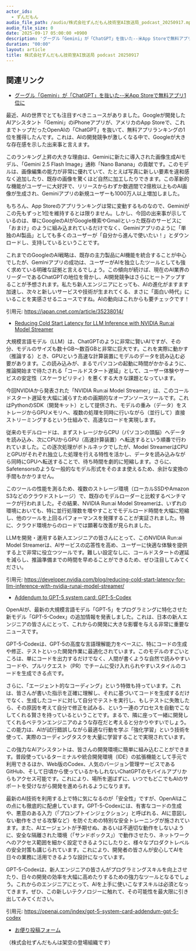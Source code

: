 ```yaml
---
actor_ids:
  - ずんだもん
audio_file_path: /audio/株式会社ずんだもん技術室AI放送局_podcast_20250917.mp3
audio_file_size: 0
date: 2025-09-17 05:00:00 +0900
description: 'グーグル「Gemini」が「ChatGPT」を抜いた--米App Storeで無料アプリ1位に、Reducing Cold Start Latency for LLM Inference with NVIDIA Run:ai Model Streamer、Addendum to GPT-5 system card: GPT-5-Codex'
duration: "00:00"
layout: article
title: 株式会社ずんだもん技術室AI放送局 podcast 20250917
---
```


## 関連リンク


- [グーグル「Gemini」が「ChatGPT」を抜いた--米App Storeで無料アプリ1位に](https://japan.cnet.com/article/35238014/)  


最近、AIの世界でとても注目すべきニュースがありました。Googleが開発したAIアシスタント「Gemini」のiPhoneアプリが、アメリカのApp Storeで、これまでトップだったOpenAIの「ChatGPT」を抜いて、無料アプリランキングの1位を獲得したんです。これは、AIの開発競争が激しくなる中で、Googleが大きな存在感を示した出来事と言えます。

このランキング上昇の大きな理由は、Geminiに新たに導入された画像生成AIモデル、「Gemini 2.5 Flash Image」通称「Nano Banana」の貢献です。このモデルは、画像編集の能力が非常に優れていて、たとえば写真に新しい要素を違和感なく追加したり、既存の画像を驚くほど自然に加工したりできます。この革新的な機能がユーザーに大好評で、リリースからわずか数週間で2億枚以上ものAI画像が生成され、Geminiアプリの新規ユーザーも1000万人以上増加しました。

もちろん、App Storeのアプリランキングは常に変動するものなので、Geminiがこの先もずっと1位を維持するとは限りません。しかし、今回の出来事が示しているのは、単にGoogleのAIがGoogle検索やGmailといった既存のサービスに「おまけ」のように組み込まれているだけでなく、Geminiアプリのように「単独のAI製品」としても多くのユーザーが「自分から進んで使いたい！」とダウンロードし、支持しているということです。

これまでのGoogleのAI戦略は、既存の主力製品にAI機能を統合することが中心でしたが、Geminiアプリの成功は、ユーザーがAIを独立したツールとしても強く求めている明確な証拠と言えるでしょう。この傾向が続けば、現在のAI業界のリーダーであるChatGPTの地位を脅かし、AI開発競争はさらにヒートアップすることが予想されます。私たち新人エンジニアにとっても、AIの進化がますます加速し、次々と新しいサービスや技術が生まれてくる、まさに「面白い時代」にいることを実感させるニュースですね。AIの動向はこれからも要チェックです！

引用元: https://japan.cnet.com/article/35238014/


- [Reducing Cold Start Latency for LLM Inference with NVIDIA Run:ai Model Streamer](https://developer.nvidia.com/blog/reducing-cold-start-latency-for-llm-inference-with-nvidia-runai-model-streamer/)  


大規模言語モデル（LLM）は、ChatGPTのように非常に賢いAIですが、その分、モデルのサイズも数十GB～数百GBと非常に巨大です。これを実際に動かす（推論する）とき、GPUという高速な計算装置にモデルのデータを読み込む必要があります。この読み込みが、まるでパソコンの起動に時間がかかるように、推論開始まで待たされる「コールドスタート遅延」として、ユーザー体験やサービスの安定性（スケーラビリティ）を悪くする大きな課題となっています。

今回NVIDIAから発表された「NVIDIA Run:ai Model Streamer」は、このコールドスタート遅延を大幅に減らすための画期的なオープンソースツールです。これはPythonのSDK（開発キット）として提供され、モデルの重み（データ）をストレージからGPUメモリへ、複数の処理を同時に行いながら（並行して）直接ストリーミングするという仕組みで、高速なロードを実現します。

従来のモデルロードは、まずストレージからCPU（パソコンの頭脳）へデータを読み込み、次にCPUからGPU（高速計算装置）へ転送するという順番で行われていました。この逐次処理がボトルネックでしたが、Model StreamerはCPUとGPUがそれぞれ独立した処理を行える特性を活かし、データを読み込みながら同時にGPUへ転送することで、待ち時間を劇的に短縮します。さらに、Safetensorsのような一般的なモデル形式をそのまま使えるため、余計な変換の手間もかかりません。

このツールの性能を測るため、複数のストレージ環境（ローカルSSDやAmazon S3などのクラウドストレージ）で、既存のモデルローダーと比較するベンチマークが行われました。その結果、NVIDIA Run:ai Model Streamerは、いずれの環境においても、特に並行処理数を増やすことでモデルロード時間を大幅に短縮し、他のツールを上回るパフォーマンスを発揮することが実証されました。特に、クラウド環境からのロードでは顕著な改善が見られました。

LLMを開発・運用する新人エンジニアの皆さんにとって、このNVIDIA Run:ai Model Streamerは、AIサービスの応答性を高め、ユーザーに快適な体験を提供する上で非常に役立つツールです。難しい設定なしに、コールドスタートの遅延を減らし、推論準備までの時間を早めることができるため、ぜひ注目してみてください。

引用元: https://developer.nvidia.com/blog/reducing-cold-start-latency-for-llm-inference-with-nvidia-runai-model-streamer/


- [Addendum to GPT-5 system card: GPT-5-Codex](https://openai.com/index/gpt-5-system-card-addendum-gpt-5-codex)  


OpenAIが、最新の大規模言語モデル「GPT-5」をプログラミングに特化させた新モデル「GPT-5-Codex」の追加情報を発表しました。これは、日本の新人エンジニアの皆さんにとって、これからの開発に大きな影響を与える非常に重要なニュースです。

GPT-5-Codexは、GPT-5の高度な言語理解能力をベースに、特にコードの生成や修正、テストといった開発作業に最適化されています。このモデルのすごいところは、単にコードを出力するだけでなく、人間が書くような自然で読みやすいコードや、プルリクエスト（PR）でチームに受け入れられやすいスタイルのコードを生成できる点です。

さらに、「エージェント的なコーディング」という特徴も持っています。これは、皆さんが書いた指示を正確に理解し、それに基づいてコードを生成するだけでなく、生成したコードに対して自分でテストを実行し、もしテストに失敗したら、その原因を考えて自分で修正を試みる、という一連のプロセスを自動でこなしてくれる賢さを持っているということです。まるで、隣に座って一緒に開発してくれるベテランエンジニアのような存在だと考えると分かりやすいでしょう。この能力は、AIが試行錯誤しながら最適な行動を学ぶ「強化学習」という技術を使って、実際のコーディングタスクを大量に学習することで実現されています。

この強力なAIアシスタントは、皆さんの開発環境に簡単に組み込むことができます。普段使っているターミナルや統合開発環境（IDE）の拡張機能として手元で利用できるほか、Web版のCodex、人気のバージョン管理サービスであるGitHub、そして日頃から使っているかもしれないChatGPTのモバイルアプリからもアクセス可能です。これにより、場所を選ばずに、いつでもどこでもAIのサポートを受けながら開発を進められるようになります。

最新のAI技術を利用する上で特に気になるのが「安全性」ですが、OpenAIはこの点にも徹底的に配慮しています。GPT-5-Codexには、有害なコードの生成や、悪意のある入力（「プロンプトインジェクション」と呼ばれる、AIに意図しない動作をさせる攻撃など）を防ぐための特別な安全トレーニングが施されています。また、AIエージェントが予期せぬ、あるいは不適切な動作をしないように、安全な隔離された環境（「サンドボックス」）で動作させたり、ネットワークへのアクセス範囲を細かく設定できるようにしたりと、様々なプロダクトレベルの安全対策も講じられています。これにより、開発者の皆さんが安心してAIを日々の業務に活用できるような設計になっています。

GPT-5-Codexは、新人エンジニアの皆さんがプログラミングスキルを向上させたり、日々の開発の効率を大幅に高めたりするための強力なツールとなるでしょう。これからのエンジニアにとって、AIを上手に使いこなすスキルは必須となってきます。ぜひ、この新しいテクノロジーに触れて、その可能性を最大限に引き出してみてください。

引用元: https://openai.com/index/gpt-5-system-card-addendum-gpt-5-codex



- [お便り投稿フォーム](https://forms.gle/ffg4JTfqdiqK62qf9)

（株式会社ずんだもんは架空の登場組織です）
